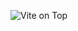 ![Vite](https://img.shields.io/badge/vite-%23646CFF.svg?style=for-the-badge&logo=vite&logoColor=white) on Top

